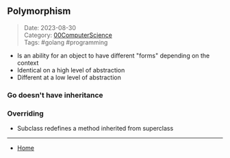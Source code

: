 ## Polymorphism
 
>Date: 2023-08-30  
>Category: [00ComputerScience](links/00ComputerScience.md)  
>Tags: #golang #programming  

- Is an ability for an object to have different "forms" depending on the context
- Identical on a high level of abstraction
- Different at a low level of abstraction
### Go doesn't have inheritance
### Overriding
- Subclass redefines a method inherited from superclass

---
- [Home](https://heartthymes.github.io)